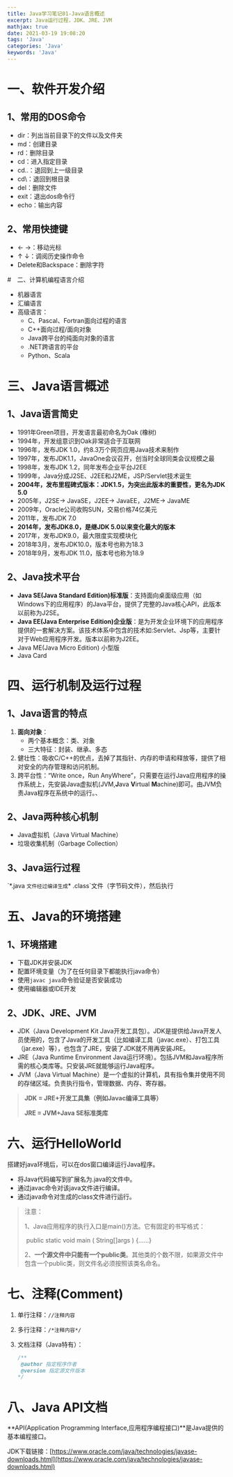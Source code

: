 ```yaml
---
title: Java学习笔记01-Java语言概述
excerpt: Java运行过程，JDK、JRE、JVM
mathjax: true
date: 2021-03-19 19:08:20
tags: 'Java'
categories: 'Java'
keywords: 'Java'
---
```


# 一、软件开发介绍

## 1、常用的DOS命令

* dir：列出当前目录下的文件以及文件夹
* md：创建目录
* rd：删除目录
* cd：进入指定目录
* cd..：退回到上一级目录
* cd\：退回到根目录
* del：删除文件
* exit：退出dos命令行
* echo：输出内容

## 2、常用快捷键

* ← →：移动光标
* ↑ ↓：调阅历史操作命令
* Delete和Backspace：删除字符

#　二、计算机编程语言介绍

* 机器语言
* 汇编语言
* 高级语言：
  * C、Pascal、Fortran面向过程的语言
  * C++面向过程/面向对象
  * Java跨平台的纯面向对象的语言
  * .NET跨语言的平台
  * Python、Scala

# 三、Java语言概述

## 1、Java语言简史

* 1991年Green项目，开发语言最初命名为Oak (橡树)
* 1994年，开发组意识到Oak非常适合于互联网
* 1996年，发布JDK 1.0，约8.3万个网页应用Java技术来制作
* 1997年，发布JDK1.1，JavaOne会议召开，创当时全球同类会议规模之最
* 1998年，发布JDK 1.2，同年发布企业平台J2EE
* 1999年，Java分成J2SE、J2EE和J2ME，JSP/Servlet技术诞生
* **2004年，发布里程碑式版本：JDK1.5，为突出此版本的重要性，更名为JDK 5.0**
* 2005年，J2SE-> JavaSE，J2EE-> JavaEE，J2ME-> JavaME
* 2009年，Oracle公司收购SUN，交易价格74亿美元
* 2011年，发布JDK 7.0
* **2014年，发布JDK8.0，是继JDK 5.0以来变化最大的版本**
* 2017年，发布JDK9.0，最大限度实现模块化
* 2018年3月，发布JDK10.0，版本号也称为18.3
* 2018年9月，发布JDK 11.0，版本号也称为18.9

## 2、Java技术平台

* **Java SE(Java Standard Edition)标准版**：支持面向桌面级应用（如Windows下的应用程序）的Java平台，提供了完整的Java核心API，此版本以前称为J2SE。
* **Java EE(Java Enterprise Edition)企业版**：是为开发企业环境下的应用程序提供的一套解决方案。该技术体系中包含的技术如:Servlet、Jsp等，主要针对于Web应用程序开发。版本以前称为J2EE。
* Java ME(Java Micro Edition) 小型版
* Java Card

# 四、运行机制及运行过程

## 1、Java语言的特点

1. **面向对象**：
   * 两个基本概念：类、对象
   * 三大特征：封装、继承、多态
2. 健壮性：吸收C/C++的优点，去掉了其指针、内存的申请和释放等，提供了相对安全的内存管理和访问机制。
3. 跨平台性：“Write once，Run AnyWhere”，只需要在运行Java应用程序的操作系统上，先安装Java虚拟机(JVM,**J**ava **V**irtual **M**achine)即可。由JVM负责Java程序在系统中的运行。、

## 2、Java两种核心机制

* Java虚拟机（Java Virtual Machine）
* 垃圾收集机制（Garbage Collection）

## 3、Java运行过程

\`*.java `文件经过编译生成`\* .class`文件（字节码文件），然后执行

# 五、Java的环境搭建

## 1、环境搭建

* 下载JDK并安装JDK
* 配置环境变量（为了在任何目录下都能执行java命令）
* 使用`javac java`命令验证是否安装成功
* 使用编辑器或IDE开发

## 2、JDK、JRE、JVM

* JDK（Java Development Kit  Java开发工具包）。JDK是提供给Java开发人员使用的，包含了Java的开发工具（比如编译工具（javac.exe）、打包工具（jar.exe）等），也包含了JRE，安装了JDK就不用再安装JRE。
* JRE（Java Runtime Environment Java运行环境）。包括JVM和Java程序所需的核心类库等。只安装JRE就能够运行Java程序。
* JVM（Java Virtual Machine）是一个虚拟的计算机，具有指令集并使用不同的存储区域。负责执行指令，管理数据、内存、寄存器。

> **JDK = JRE+开发工具集（例如Javac编译工具等）**
>
> **JRE = JVM+Java SE标准类库**



# 六、运行HelloWorld

搭建好java环境后，可以在dos窗口编译运行Java程序。

* 将Java代码编写到扩展名为.java的文件中。
* 通过javac命令对该java文件进行编译。
* 通过java命令对生成的class文件进行运行。

> 注意：
>
> 1、Java应用程序的执行入口是main()方法。它有固定的书写格式：
>
> ​					public static void main ( String[]args )  {……}
>
> 2、**一个源文件中只能有一个public类**。其他类的个数不限，如果源文件中包含一个public类，则文件名必须按照该类名命名。

# 七、注释(Comment)

1. 单行注释：`//注释内容`

2. 多行注释：`/*注释内容*/`

3. 文档注释（Java特有）：

   ```java
   /**
   	@author 指定程序作者
   	@version 指定源文件版本
   */
   ```

   

# 八、Java API文档

**API(Application Programming Interface,应用程序编程接口)**是Java提供的基本编程接口。

JDK下载链接：[https://www.oracle.com/java/technologies/javase-downloads.html](https://www.oracle.com/java/technologies/javase-downloads.html)

